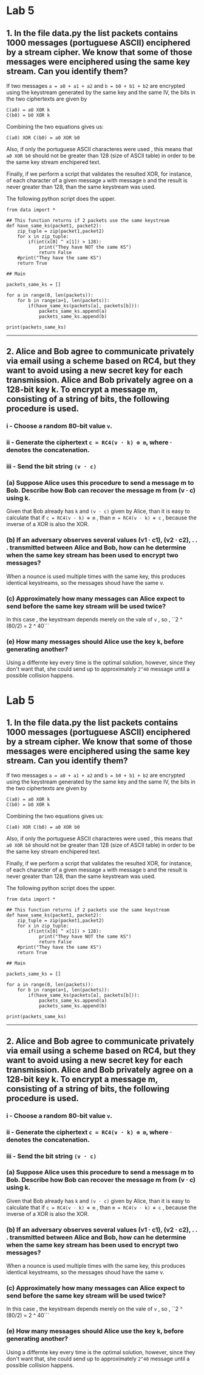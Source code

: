 # Lab 5

## 1. In the file data.py the list packets contains 1000 messages (portuguese ASCII) enciphered by a stream cipher. We know that some of those messages were enciphered using the same key stream. Can you identify them?


If two messages ``a = a0 + a1 + a2`` and ``b = b0 + b1 + b2`` are encrypted using the keystream generated by the same key and the same IV, the bits in the two ciphertexts are given by
```
C(a0) = a0 XOR k
C(b0) = b0 XOR k
```

Combining the two equations gives us:
```
C(a0) XOR C(b0) = a0 XOR b0
```

Also, if only the portuguese ASCII characteres were used , this means that ``a0 XOR b0`` should not be greater than 128 (size of ASCII table) in order to be the same key stream enchipered text.

Finally, if we perform a script that validates the resulted XOR, for instance, of each character of a given message ``a`` with message ``b`` and the result is never greater than 128, than the same keystream was used.

The following python script does the upper.

```
from data import *

## This function returns if 2 packets use the same keystream
def have_same_ks(packet1, packet2):
    zip_tuple = zip(packet1,packet2)
    for x in zip_tuple:
        if(int(x[0] ^ x[1]) > 128):
            print("They have NOT the same KS")
            return False
    #print("They have the same KS")
    return True
    
## Main

packets_same_ks = []

for a in range(0, len(packets)):
    for b in range(a+1, len(packets)):
        if(have_same_ks(packets[a], packets[b])):
            packets_same_ks.append(a)
            packets_same_ks.append(b)
        
print(packets_same_ks)

```
---


## 2. Alice and Bob agree to communicate privately via email using a scheme based on RC4, but they want to avoid using a new secret key for each transmission. Alice and Bob privately agree on a 128-bit key k. To encrypt a message m, consisting of a string of bits, the following procedure is used.

### i - Choose a random 80-bit value ``v``.

### ii - Generate the ciphertext ``c = RC4(v · k) ⊕ m``, where · denotes the concatenation.

### iii - Send the bit string ``(v · c)``

### (a) Suppose Alice uses this procedure to send a message m to Bob. Describe how Bob can recover the message m from (v · c) using k.

Given that Bob already has ``k`` and ``(v · c)`` given by Alice, than it is easy to calculate that if ``c = RC4(v · k) ⊕ m`` , than ``m = RC4(v · k) ⊕ c`` , because the inverse of a XOR is also the XOR.

### (b) If an adversary observes several values (v1 · c1), (v2 · c2), . . . transmitted between Alice and Bob, how can he determine when the same key stream has been used to encrypt two messages?

When a nounce is used multiple times with the same key, this produces identical keystreams, so the messages shoud have the same v.

### (c) Approximately how many messages can Alice expect to send before the same key stream will be used twice?

In this case , the keystream depends merely on the vale of ``v`` , so , ``2 ^ (80/2) = 2 ^ 40```


### (e) How many messages should Alice use the key k, before generating another?

Using a differnte key every time is the optimal solution, however, since they don't want that, she could send up to approximately ``2^40`` message until a possible collision happens.
# Lab 5

## 1. In the file data.py the list packets contains 1000 messages (portuguese ASCII) enciphered by a stream cipher. We know that some of those messages were enciphered using the same key stream. Can you identify them?


If two messages ``a = a0 + a1 + a2`` and ``b = b0 + b1 + b2`` are encrypted using the keystream generated by the same key and the same IV, the bits in the two ciphertexts are given by
```
C(a0) = a0 XOR k
C(b0) = b0 XOR k
```

Combining the two equations gives us:
```
C(a0) XOR C(b0) = a0 XOR b0
```

Also, if only the portuguese ASCII characteres were used , this means that ``a0 XOR b0`` should not be greater than 128 (size of ASCII table) in order to be the same key stream enchipered text.

Finally, if we perform a script that validates the resulted XOR, for instance, of each character of a given message ``a`` with message ``b`` and the result is never greater than 128, than the same keystream was used.

The following python script does the upper.

```
from data import *

## This function returns if 2 packets use the same keystream
def have_same_ks(packet1, packet2):
    zip_tuple = zip(packet1,packet2)
    for x in zip_tuple:
        if(int(x[0] ^ x[1]) > 128):
            print("They have NOT the same KS")
            return False
    #print("They have the same KS")
    return True
    
## Main

packets_same_ks = []

for a in range(0, len(packets)):
    for b in range(a+1, len(packets)):
        if(have_same_ks(packets[a], packets[b])):
            packets_same_ks.append(a)
            packets_same_ks.append(b)
        
print(packets_same_ks)

```
---


## 2. Alice and Bob agree to communicate privately via email using a scheme based on RC4, but they want to avoid using a new secret key for each transmission. Alice and Bob privately agree on a 128-bit key k. To encrypt a message m, consisting of a string of bits, the following procedure is used.

### i - Choose a random 80-bit value ``v``.

### ii - Generate the ciphertext ``c = RC4(v · k) ⊕ m``, where · denotes the concatenation.

### iii - Send the bit string ``(v · c)``

### (a) Suppose Alice uses this procedure to send a message m to Bob. Describe how Bob can recover the message m from (v · c) using k.

Given that Bob already has ``k`` and ``(v · c)`` given by Alice, than it is easy to calculate that if ``c = RC4(v · k) ⊕ m`` , than ``m = RC4(v · k) ⊕ c`` , because the inverse of a XOR is also the XOR.

### (b) If an adversary observes several values (v1 · c1), (v2 · c2), . . . transmitted between Alice and Bob, how can he determine when the same key stream has been used to encrypt two messages?

When a nounce is used multiple times with the same key, this produces identical keystreams, so the messages shoud have the same v.

### (c) Approximately how many messages can Alice expect to send before the same key stream will be used twice?

In this case , the keystream depends merely on the vale of ``v`` , so , ``2 ^ (80/2) = 2 ^ 40```


### (e) How many messages should Alice use the key k, before generating another?

Using a differnte key every time is the optimal solution, however, since they don't want that, she could send up to approximately ``2^40`` message until a possible collision happens.